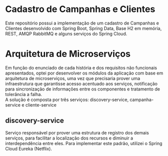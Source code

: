 # Cadastro de Campanhas e Clientes
Este repositório possui a implementação de um cadastro de Campanhas e Clientes desenvolvido com Spring Boot, Spring Data, Base H2 em memória, REST, AMQP RabbitMQ e alguns serviços do Spring Cloud.
# Arquitetura de Microserviços
Em função do enunciado de cada história e dos requisitos não funcionais apresentados, optei por desenvolver os módulos da aplicação com base em arquitetura de microserviços, uma vez que precisaria prover uma infraestrutura que garantisse acesso acentuado aos serviços, notificação para sincronização de informações entre os componentes e tratamento de tolerância a falha.
<br />
A solução é composta por três serviços: discovery-service, campanha-service e cliente-service
## discovery-service
Serviço responsável por prover uma estrutura de registro dos demais serviços, para facilitar a localização dos recursos e diminuir a interdependência entre eles. Para implementar este padrão, utilizei o Spring Cloud Eureka (Netflix). 
